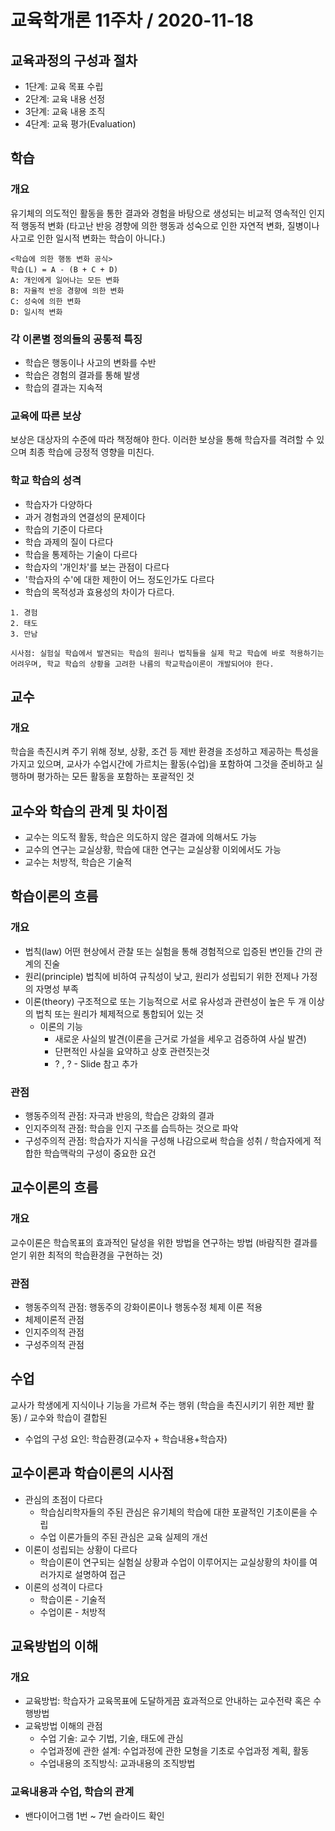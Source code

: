 # 교육학개론 11주차 / 2020-11-18

## 교육과정의 구성과 절차

* 1단계: 교육 목표 수립
* 2단계: 교육 내용 선정
* 3단계: 교육 내용 조직
* 4단계: 교육 평가(Evaluation)



## 학습

### 개요

유기체의 의도적인 활동을 통한 결과와 경험을 바탕으로 생성되는 비교적 영속적인 인지적 행동적 변화
(타고난 반응 경향에 의한 행동과 성숙으로 인한 자연적 변화, 질병이나 사고로 인한 일시적 변화는 학습이 아니다.)

```
<학습에 의한 행동 변화 공식>
학습(L) = A - (B + C + D)
A: 개인에게 일어나는 모든 변화
B: 자율적 반응 경향에 의한 변화
C: 성숙에 의한 변화
D: 일시적 변화
```

### 각 이론별 정의들의 공통적 특징

* 학습은 행동이나 사고의 변화를 수반
* 학습은 경험의 결과를 통해 발생
* 학습의 결과는 지속적

### 교육에 따른 보상

보상은 대상자의 수준에 따라 책정해야 한다. 이러한 보상을 통해 학습자를 격려할 수 있으며 최종 학습에 긍정적 영향을 미친다.

### 학교 학습의 성격

* 학습자가 다양하다
* 과거 경험과의 연결성의 문제이다
* 학습의 기준이 다르다
* 학습 과제의 질이 다르다
* 학습을 통제하는 기술이 다르다
* 학습자의 '개인차'를 보는 관점이 다르다
* '학습자의 수'에 대한 제한이 어느 정도인가도 다르다
* 학습의 목적성과 효용성의 차이가 다르다.

```
1. 경험
2. 태도
3. 만남

시사점: 실험실 학습에서 발견되는 학습의 원리나 법칙들을 실제 학교 학습에 바로 적용하기는 어려우며, 학교 학습의 상황을 고려한 나름의 학교학습이론이 개발되어야 한다.
```



## 교수

### 개요

학습을 촉진시켜 주기 위해 정보, 상황, 조건 등 제반 환경을 조성하고 제공하는 특성을 가지고 있으며, 교사가 수업시간에 가르치는 활동(수업)을 포함하여 그것을 준비하고 실행하며 평가하는 모든 활동을 포함하는 포괄적인 것



## 교수와 학습의 관계 및 차이점

* 교수는 의도적 활동, 학습은 의도하지 않은 결과에 의해서도 가능
* 교수의 연구는 교실상황, 학습에 대한 연구는 교실상황 이외에서도 가능
* 교수는 처방적, 학습은 기술적



## 학습이론의 흐름

### 개요

* 법칙(law)
  어떤 현상에서 관찰 또는 실험을 통해 경험적으로 입증된 변인들 간의 관계의 진술
* 원리(principle)
  법칙에 비하여 규칙성이 낮고, 원리가 성립되기 위한 전제나 가정의 자명성 부족
* 이론(theory)
  구조적으로 또는 기능적으로 서로 유사성과 관련성이 높은 두 개 이상의 법칙 또는 원리가 체제적으로 통합되어 있는 것
  * 이론의 기능
    * 새로운 사실의 발견(이론을 근거로 가설을 세우고 검증하여 사실 발견)
    * 단편적인 사실을 요약하고 상호 관련짓는것
    * ? , ? - Slide 참고 추가

### 관점

* 행동주의적 관점: 자극과 반응의, 학습은 강화의 결과
* 인지주의적 관점: 학습을 인지 구조를 습득하는 것으로 파악
* 구성주의적 관점: 학습자가 지식을 구성해 나감으로써 학습을 성취 / 학습자에게 적합한 학습맥락의 구성이 중요한 요건



## 교수이론의 흐름

### 개요

교수이론은 학습목표의 효과적인 달성을 위한 방법을 연구하는 방법
(바람직한 결과를 얻기 위한 최적의 학습환경을 구현하는 것)

### 관점

* 행동주의적 관점: 행동주의 강화이론이나 행동수정 체제 이론 적용
* 체제이론적 관점
* 인지주의적 관점
* 구성주의적 관점

## 수업

교사가 학생에게 지식이나 기능을 가르쳐 주는 행위 (학습을 촉진시키기 위한 제반 활동) / 교수와 학습이 결합된

* 수업의 구성 요인: 학습환경(교수자 + 학습내용+학습자)

## 교수이론과 학습이론의 시사점

* 관심의 초점이 다르다
  * 학습심리학자들의 주된 관심은 유기체의 학습에 대한 포괄적인 기초이론을 수립
  * 수업 이론가들의 주된 관심은 교육 실제의 개선
* 이론이 성립되는 상황이 다르다
  * 학습이론이 연구되는 실험실 상황과 수업이 이루어지는 교실상황의 차이를 여러가지로 설명하여 접근
* 이론의 성격이 다르다
  * 학습이론 - 기술적
  * 수업이론 - 처방적

## 교육방법의 이해

### 개요

* 교육방법: 학습자가 교육목표에 도달하게끔 효과적으로 안내하는 교수전략 혹은 수행방법
* 교육방법 이해의 관점
  * 수업 기술: 교수 기법, 기술, 태도에 관심
  * 수업과정에 관한 설계: 수업과정에 관한 모형을 기초로 수업과정 계획, 활동
  * 수업내용의 조직방식: 교과내용의 조직방법

### 교육내용과 수업, 학습의 관계

* 밴다이어그램 1번 ~ 7번 슬라이드 확인